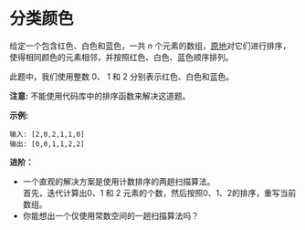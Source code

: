 # 分类颜色

给定一个包含红色、白色和蓝色，一共 *n* 个元素的数组，[原地](https://baike.baidu.com/item/%E5%8E%9F%E5%9C%B0%E7%AE%97%E6%B3%95)对它们进行排序，使得相同颜色的元素相邻，并按照红色、白色、蓝色顺序排列。

此题中，我们使用整数 0、 1 和 2 分别表示红色、白色和蓝色。

**注意:**
不能使用代码库中的排序函数来解决这道题。

**示例:**

    输入: [2,0,2,1,1,0]
    输出: [0,0,1,1,2,2]

**进阶：**

  + 一个直观的解决方案是使用计数排序的两趟扫描算法。  
    首先，迭代计算出0、1 和 2 元素的个数，然后按照0、1、2的排序，重写当前数组。
  + 你能想出一个仅使用常数空间的一趟扫描算法吗？